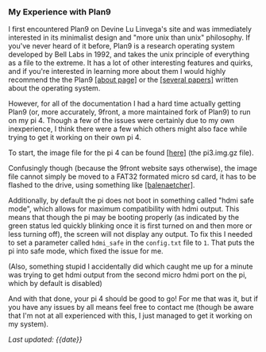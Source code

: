 ### My Experience with Plan9

I first encountered Plan9 on Devine Lu Linvega's site and was immediately interested in its minimalist design and "more unix than unix" philosophy. If you've never heard of it before, Plan9 is a research operating system developed by Bell Labs in 1992, and takes the unix principle of everything as a file to the extreme. It has a lot of other interesting features and quirks, and if you're interested in learning more about them I would highly recommend the the Plan9 [[about page]](https://9p.io/plan9/about.html) or the [[several papers]](https://9p.io/sys/doc/) written about the operating system.

However, for all of the documentation I had a hard time actually getting Plan9 (or, more accurately, 9front, a more maintained fork of Plan9) to run on my pi 4. Though a few of the issues were certainly due to my own inexperience, I think there were a few which others might also face while trying to get it working on their own pi 4.

To start, the image file for the pi 4 can be found [[here]](http://9front.org/releases/) (the pi3.img.gz file).

Confusingly though (because the 9front website says otherwise), the image file cannot simply be moved to a FAT32 formated micro sd card, it has to be flashed to the drive, using something like [[balenaetcher]](https://www.balena.io/etcher). 

Additionally, by default the pi does not boot in something called "hdmi safe mode", which allows for maximum compatibility with hdmi output. This means that though the pi may be booting properly (as indicated by the green status led quickly blinking once it is first turned on and then more or less turning off), the screen will not display any output. To fix this I needed to set a parameter called `hdmi_safe` in the `config.txt` file to `1`. That puts the pi into safe mode, which fixed the issue for me. 

(Also, something stupid I accidentally did which caught me up for a minute was trying to get hdmi output from the second micro hdmi port on the pi, which by default is disabled)

And with that done, your pi 4 should be good to go! For me that was it, but if you have any issues by all means feel free to contact me (though be aware that I'm not at all experienced with this, I just managed to get it working on my system).

*Last updated: {{date}}*
